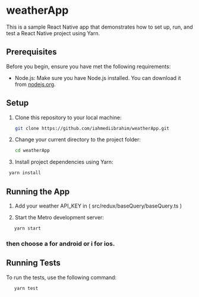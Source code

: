 # weatherApp

This is a sample React Native app that demonstrates how to set up, run, and test a React Native project using Yarn.

## Prerequisites

Before you begin, ensure you have met the following requirements:

- Node.js: Make sure you have Node.js installed. You can download it from [nodejs.org](https://nodejs.org/).

## Setup

1. Clone this repository to your local machine:

   ```bash
   git clone https://github.com/iahmediibrahim/weatherApp.git
   ```

2. Change your current directory to the project folder:
   ```bash
   cd weatherApp
   ```
3. Install project dependencies using Yarn:

```bash
 yarn install
```

## Running the App

1. Add your weather API_KEY in ( src/redux/baseQuery/baseQuery.ts )

2. Start the Metro development server:

```bash
   yarn start
```

### then choose a for android or i for ios.

## Running Tests

To run the tests, use the following command:

```bash
   yarn test
```
